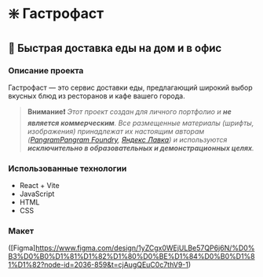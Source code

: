 # ❇️ Гастрофаст
## 🍴 Быстрая доставка еды на дом и в офис 

### Описание проекта
Гастрофаст — это сервис доставки еды, предлагающий широкий выбор вкусных блюд из ресторанов и кафе вашего города. 
>**Внимание❗️** *Этот проект создан для личного портфолио и **не является коммерческим**. Все размещенные материалы (шрифты, изображения) принадлежат их настоящим авторам ([PangramPangram Foundry](https://pangrampangram.com/products/neue-montreal?gad_source=1&gclid=CjwKCAiA8Lu9BhA8EiwAag16b_DAyte_WR7XIRUkCX2ZjSYciHlVg_BKWtQ74J3lDlRUnF79Siq-CBoCoYMQAvD_BwE), [Яндекс Лавка](https://lavka.yandex.ru/)) и используются **исключительно в образовательных и демонстрационных целях**.*

### Использованные технологии

* React + Vite
* JavaScript
* HTML
* CSS

### Макет
([Figma]https://www.figma.com/design/1yZCgx0WEjULBe57QP6j6N/%D0%B3%D0%B0%D1%81%D1%82%D1%80%D0%BE%D1%84%D0%B0%D1%81%D1%82?node-id=2036-859&t=cjAugQEuC0c7thV9-1)
